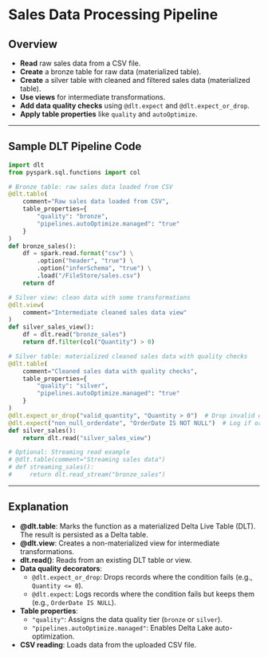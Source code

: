 # Sales Data Processing Pipeline

## Overview

- **Read** raw sales data from a CSV file.
- **Create** a bronze table for raw data (materialized table).
- **Create** a silver table with cleaned and filtered sales data (materialized table).
- **Use views** for intermediate transformations.
- **Add data quality checks** using `@dlt.expect` and `@dlt.expect_or_drop`.
- **Apply table properties** like `quality` and `autoOptimize`.

---

## Sample DLT Pipeline Code

```python
import dlt
from pyspark.sql.functions import col

# Bronze table: raw sales data loaded from CSV
@dlt.table(
    comment="Raw sales data loaded from CSV",
    table_properties={
        "quality": "bronze",
        "pipelines.autoOptimize.managed": "true"
    }
)
def bronze_sales():
    df = spark.read.format("csv") \
        .option("header", "true") \
        .option("inferSchema", "true") \
        .load("/FileStore/sales.csv")
    return df

# Silver view: clean data with some transformations
@dlt.view(
    comment="Intermediate cleaned sales data view"
)
def silver_sales_view():
    df = dlt.read("bronze_sales")
    return df.filter(col("Quantity") > 0)

# Silver table: materialized cleaned sales data with quality checks
@dlt.table(
    comment="Cleaned sales data with quality checks",
    table_properties={
        "quality": "silver",
        "pipelines.autoOptimize.managed": "true"
    }
)
@dlt.expect_or_drop("valid_quantity", "Quantity > 0")  # Drop invalid quantity rows
@dlt.expect("non_null_orderdate", "OrderDate IS NOT NULL")  # Log if order date is null
def silver_sales():
    return dlt.read("silver_sales_view")

# Optional: Streaming read example
# @dlt.table(comment="Streaming sales data")
# def streaming_sales():
#     return dlt.read_stream("bronze_sales")
```

---

## Explanation

- **@dlt.table**: Marks the function as a materialized Delta Live Table (DLT). The result is persisted as a Delta table.
- **@dlt.view**: Creates a non-materialized view for intermediate transformations.
- **dlt.read()**: Reads from an existing DLT table or view.
- **Data quality decorators**:
  - `@dlt.expect_or_drop`: Drops records where the condition fails (e.g., `Quantity <= 0`).
  - `@dlt.expect`: Logs records where the condition fails but keeps them (e.g., `OrderDate IS NULL`).
- **Table properties**:
  - `"quality"`: Assigns the data quality tier (`bronze` or `silver`).
  - `"pipelines.autoOptimize.managed"`: Enables Delta Lake auto-optimization.
- **CSV reading**: Loads data from the uploaded CSV file.
